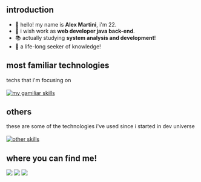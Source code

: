 ## introduction
- 👋 hello! my name is **Alex Martini**, i'm 22.
- 🚀 i wish work as **web developer java back-end**.
- 📚 actually studying **system analysis and development**!
- 🧠 a life-long seeker of knowledge!

## most familiar technologies
techs that i'm focusing on<br><br>
[![my gamiliar skills](https://skillicons.dev/icons?i=java,spring&theme=light)](https://skillicons.dev)

## others
these are some of the technologies i've used since i started in dev universe<br><br>
[![other skills](https://skillicons.dev/icons?i=js,html,css,bootstrap,tailwind,nodejs&theme=light)](https://skillicons.dev)

## where you can find me!  
<div>
  <a href="mailto:alexmartini.sc@gmail.com"><img src="https://img.shields.io/badge/-Gmail-%23333?style=for-the-badge&amp;logo=gmail&amp;logoColor=white"></a>
  <a href="https://www.linkedin.com/in/mart-sc/" rel="nofollow"><img src="https://img.shields.io/badge/-LinkedIn-%230077B5?style=for-the-badge&amp;logo=linkedin&amp;logoColor=white"></a>
  <a href="https://www.instagram.com/alexd3vp/"> <img src="https://img.shields.io/badge/Instagram-E4405F?logo=instagram&logoColor=white&style=for-the-badge" /></a>
</div>
